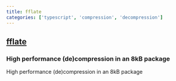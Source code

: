 ```yaml
---
title: fflate
categories: ['typescript', 'compression', 'decompression']
---
```

## [fflate](https://github.com/101arrowz/fflate)

### High performance (de)compression in an 8kB package

High performance (de)compression in an 8kB package
